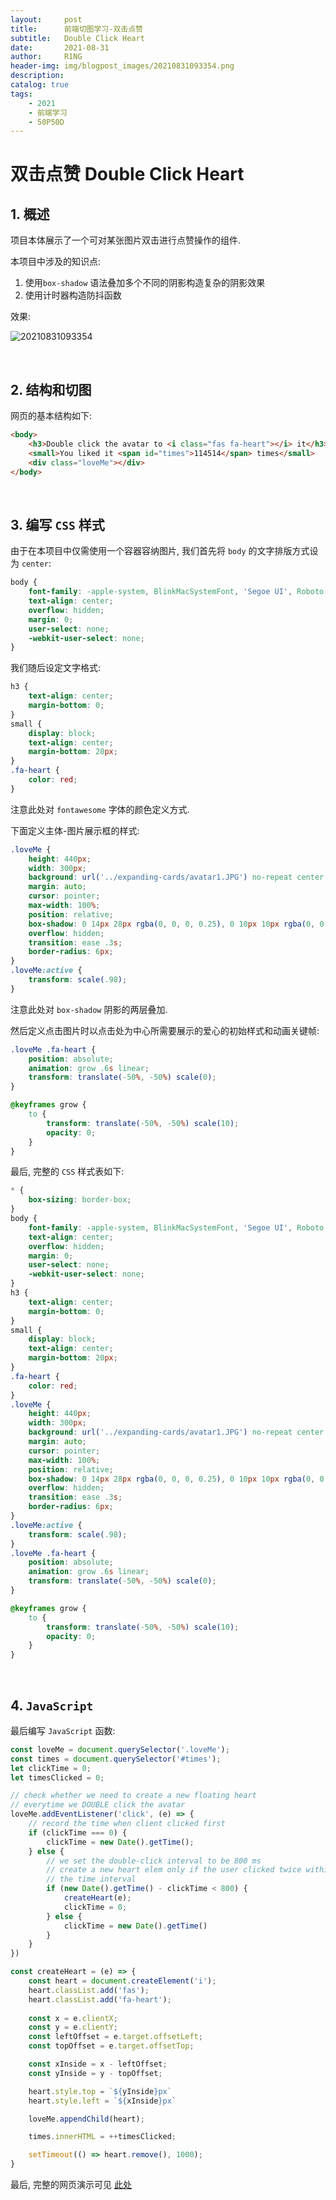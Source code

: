 ```yaml
---
layout:     post
title:      前端切图学习-双击点赞
subtitle:   Double Click Heart
date:       2021-08-31
author:     R1NG
header-img: img/blogpost_images/20210831093354.png
description: 
catalog: true
tags:
    - 2021
    - 前端学习
    - 50P50D
---
```


# 双击点赞 Double Click Heart

## 1. 概述

项目本体展示了一个可对某张图片双击进行点赞操作的组件.

本项目中涉及的知识点: 
1. 使用`box-shadow` 语法叠加多个不同的阴影构造复杂的阴影效果
2. 使用计时器构造防抖函数


效果: 

![20210831093354](https://cdn.jsdelivr.net/gh/KirisameMarisaa/KirisameMarisaa.github.io/img/blogpost_images/20210831093354.png)

<br>

## 2. 结构和切图

网页的基本结构如下: 

~~~html
<body>
    <h3>Double click the avatar to <i class="fas fa-heart"></i> it</h3>
    <small>You liked it <span id="times">114514</span> times</small>
    <div class="loveMe"></div>
</body>
~~~

<br>

## 3. 编写 `CSS` 样式

由于在本项目中仅需使用一个容器容纳图片, 我们首先将 `body` 的文字排版方式设为 `center`: 

~~~css
body {
    font-family: -apple-system, BlinkMacSystemFont, 'Segoe UI', Roboto, Oxygen, Ubuntu, Cantarell, 'Open Sans', 'Helvetica Neue', sans-serif;
    text-align: center;
    overflow: hidden;
    margin: 0;
    user-select: none;
    -webkit-user-select: none;
}
~~~

我们随后设定文字格式:

~~~css
h3 {
    text-align: center;
    margin-bottom: 0;
}
small {
    display: block;
    text-align: center;
    margin-bottom: 20px;
}
.fa-heart {
    color: red;
}
~~~

注意此处对 `fontawesome` 字体的颜色定义方式.

下面定义主体-图片展示框的样式:

~~~css
.loveMe {
    height: 440px;
    width: 300px;
    background: url('../expanding-cards/avatar1.JPG') no-repeat center center/cover;
    margin: auto;
    cursor: pointer;
    max-width: 100%;
    position: relative;
    box-shadow: 0 14px 28px rgba(0, 0, 0, 0.25), 0 10px 10px rgba(0, 0, 0, 0.22);
    overflow: hidden;
    transition: ease .3s;
    border-radius: 6px;
}
.loveMe:active {
    transform: scale(.98);
}
~~~

注意此处对 `box-shadow` 阴影的两层叠加.

然后定义点击图片时以点击处为中心所需要展示的爱心的初始样式和动画关键帧:

~~~css
.loveMe .fa-heart {
    position: absolute;
    animation: grow .6s linear;
    transform: translate(-50%, -50%) scale(0);
}

@keyframes grow {
    to {
        transform: translate(-50%, -50%) scale(10);
        opacity: 0;
    }
}
~~~

最后, 完整的 `CSS` 样式表如下:

~~~css
* {
    box-sizing: border-box;
}
body {
    font-family: -apple-system, BlinkMacSystemFont, 'Segoe UI', Roboto, Oxygen, Ubuntu, Cantarell, 'Open Sans', 'Helvetica Neue', sans-serif;
    text-align: center;
    overflow: hidden;
    margin: 0;
    user-select: none;
    -webkit-user-select: none;
}
h3 {
    text-align: center;
    margin-bottom: 0;
}
small {
    display: block;
    text-align: center;
    margin-bottom: 20px;
}
.fa-heart {
    color: red;
}
.loveMe {
    height: 440px;
    width: 300px;
    background: url('../expanding-cards/avatar1.JPG') no-repeat center center/cover;
    margin: auto;
    cursor: pointer;
    max-width: 100%;
    position: relative;
    box-shadow: 0 14px 28px rgba(0, 0, 0, 0.25), 0 10px 10px rgba(0, 0, 0, 0.22);
    overflow: hidden;
    transition: ease .3s;
    border-radius: 6px;
}
.loveMe:active {
    transform: scale(.98);
}
.loveMe .fa-heart {
    position: absolute;
    animation: grow .6s linear;
    transform: translate(-50%, -50%) scale(0);
}

@keyframes grow {
    to {
        transform: translate(-50%, -50%) scale(10);
        opacity: 0;
    }
}
~~~

<br>

## 4. `JavaScript`

最后编写 `JavaScript` 函数:

~~~javascript
const loveMe = document.querySelector('.loveMe');
const times = document.querySelector('#times');
let clickTime = 0;
let timesClicked = 0;

// check whether we need to create a new floating heart
// everytime we DOUBLE click the avatar
loveMe.addEventListener('click', (e) => {
    // record the time when client clicked first
    if (clickTime === 0) {
        clickTime = new Date().getTime();
    } else {
        // we set the double-click interval to be 800 ms
        // create a new heart elem only if the user clicked twice within 
        // the time interval
        if (new Date().getTime() - clickTime < 800) {    
            createHeart(e);
            clickTime = 0;
        } else {
            clickTime = new Date().getTime()
        }
    }
})

const createHeart = (e) => {    
    const heart = document.createElement('i');
    heart.classList.add('fas');
    heart.classList.add('fa-heart');
    
    const x = e.clientX;
    const y = e.clientY;
    const leftOffset = e.target.offsetLeft;
    const topOffset = e.target.offsetTop;

    const xInside = x - leftOffset;
    const yInside = y - topOffset;

    heart.style.top = `${yInside}px`
    heart.style.left = `${xInside}px`

    loveMe.appendChild(heart);

    times.innerHTML = ++timesClicked;

    setTimeout(() => heart.remove(), 1000);
}
~~~

最后, 完整的网页演示可见 [此处](../../../../../projects/50P50D/double-click-heart/index.html)